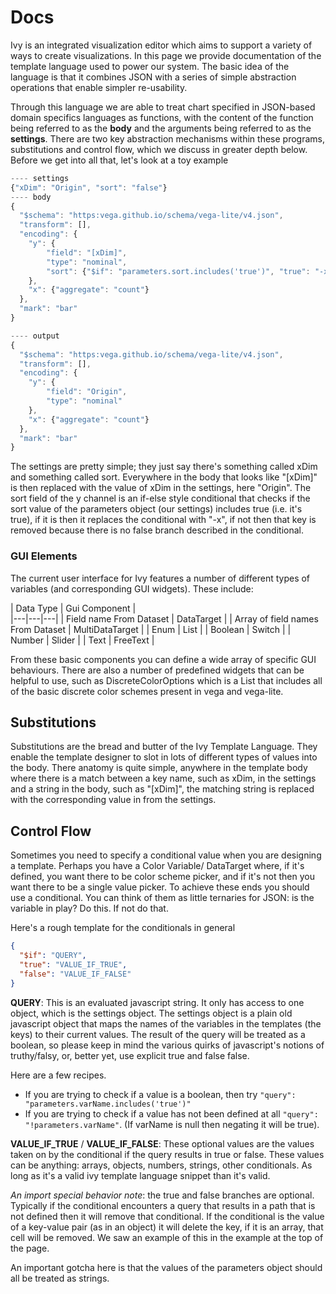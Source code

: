 # Docs

Ivy is an integrated visualization editor which aims to support a variety of ways to create visualizations. In this page we provide documentation of the template language used to power our system. The basic idea of the language is that it combines JSON with a series of simple abstraction operations that enable simpler re-usability. 

Through this language we are able to treat chart specified in JSON-based domain specifics languages as functions, with the content of the function being referred to as the **body** and the arguments being referred to as the **settings**. There are two key abstraction mechanisms within these programs, substitutions and control flow, which we discuss in greater depth below. Before we get into all that, let's look at a toy example 

```js
---- settings
{"xDim": "Origin", "sort": "false"}
---- body
{
  "$schema": "https:vega.github.io/schema/vega-lite/v4.json",
  "transform": [],
  "encoding": {
    "y": {
        "field": "[xDim]", 
        "type": "nominal", 
        "sort": {"$if": "parameters.sort.includes('true')", "true": "-x"}
    },
    "x": {"aggregate": "count"}
  },
  "mark": "bar"
}

---- output
{
  "$schema": "https:vega.github.io/schema/vega-lite/v4.json",
  "transform": [],
  "encoding": {
    "y": {
        "field": "Origin", 
        "type": "nominal"
    },
    "x": {"aggregate": "count"}
  },
  "mark": "bar"
}
```

The settings are pretty simple; they just say there's something called xDim and something called sort. Everywhere in the body that looks like "[xDim]" is then replaced with the value of xDim in the settings, here "Origin". The sort field of the y channel is an if-else style conditional that checks if the sort value of the parameters object (our settings) includes true (i.e. it's true), if it is then it replaces the conditional with "-x", if not then that key is removed because there is no false branch described in the conditional.





### GUI Elements

The current user interface for Ivy features a number of different types of variables (and corresponding GUI widgets). These include:

| Data Type  | Gui Component  |   
|---|---|---|
|  Field name From Dataset |  DataTarget |
| Array of field names From Dataset |  MultiDataTarget |
| Enum |  List |
| Boolean |  Switch |
| Number |  Slider |
| Text |  FreeText |

From these basic components you can define a wide array of specific GUI behaviours. There are also a number of predefined widgets that can be helpful to use, such as DiscreteColorOptions which is a List that includes all of the basic discrete color schemes present in vega and vega-lite.

## Substitutions

Substitutions are the bread and butter of the Ivy Template Language. They enable the template designer to slot in lots of different types of values into the body. There anatomy is quite simple, anywhere in the template body where there is a match between a key name, such as xDim, in the settings and a string in the body, such as "[xDim]", the matching string is replaced with the corresponding value in from the settings.



## Control Flow

Sometimes you need to specify a conditional value when you are designing a template. Perhaps you have a Color Variable/ DataTarget where, if it's defined, you want there to be color scheme picker, and if it's not then you want there to be a single value picker. To achieve these ends you should use a conditional. You can think of them as little ternaries for JSON: is the variable in play? Do this. If not do that.



Here's a rough template for the conditionals in general

```json
{
  "$if": "QUERY",
  "true": "VALUE_IF_TRUE",
  "false": "VALUE_IF_FALSE"
}
```

**QUERY**: This is an evaluated javascript string. It only has access to one object, which is the settings object. The settings object is a plain old javascript object that maps the names of the variables in the templates (the keys) to their current values. The result of the query will be treated as a boolean, so please keep in mind the various quirks of javascript's notions of truthy/falsy, or, better yet, use explicit true and false false.

Here are a few recipes.

- If you are trying to check if a value is a boolean, then try `"query": "parameters.varName.includes('true')"` 
- If you are trying to check if a value has not been defined at all `"query": "!parameters.varName"`. (If varName is null then negating it will be true).


**VALUE_IF_TRUE** / **VALUE_IF_FALSE**: These optional values are the values taken on by the conditional if the query results in true or false. These values can be anything: arrays, objects, numbers, strings, other conditionals. As long as it's a valid ivy template language snippet than it's valid. 

*An import special behavior note*: the true and false branches are optional. Typically if the conditional encounters a query that results in a path that is not defined then it will remove that conditional. If the conditional is the value of a key-value pair (as in an object) it will delete the key, if it is an array, that cell will be removed. We saw an example of this in the example at the top of the page.

An important gotcha here is that the values of the parameters object should all be treated as strings.